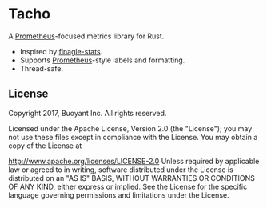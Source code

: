 # Tacho #

A [Prometheus][prom]-focused metrics library for Rust.

- Inspired by [finagle-stats][finagle].
- Supports [Prometheus][prom]-style labels and formatting.
- Thread-safe.

## License ##

Copyright 2017, Buoyant Inc. All rights reserved.

Licensed under the Apache License, Version 2.0 (the "License"); you may not use these files except in compliance with the License. You may obtain a copy of the License at

http://www.apache.org/licenses/LICENSE-2.0
Unless required by applicable law or agreed to in writing, software distributed under the License is distributed on an "AS IS" BASIS, WITHOUT WARRANTIES OR CONDITIONS OF ANY KIND, either express or implied. See the License for the specific language governing permissions and limitations under the License.

[finagle]: https://github.com/twitter/finagle
[prom]: https://prometheus.io
